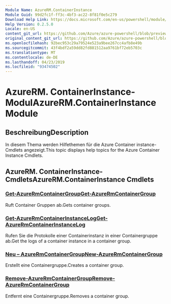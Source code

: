 ```yaml
---
Module Name: AzureRM.ContainerInstance
Module Guid: 99d2fc1f-ff3c-4bf3-ac22-8f81f0e5c279
Download Help Link: https://docs.microsoft.com/en-us/powershell/module/azurerm.containerinstance
Help Version: 0.2.5.0
Locale: en-US
content_git_url: https://github.com/Azure/azure-powershell/blob/preview/src/ResourceManager/ContainerInstance/Commands.ContainerInstance/help/AzureRM.ContainerInstance.md
original_content_git_url: https://github.com/Azure/azure-powershell/blob/preview/src/ResourceManager/ContainerInstance/Commands.ContainerInstance/help/AzureRM.ContainerInstance.md
ms.openlocfilehash: 92bec953c29a79524e523a9bee267cc4afb8e49b
ms.sourcegitcommit: 43f4bdf2a59dd82fd881512aa9761bf72eb5703c
ms.translationtype: MT
ms.contentlocale: de-DE
ms.lasthandoff: 04/23/2019
ms.locfileid: "93474502"
---
```

# <span data-ttu-id="ee980-101">AzureRM. ContainerInstance-Modul</span><span class="sxs-lookup"><span data-stu-id="ee980-101">AzureRM.ContainerInstance Module</span></span>
## <span data-ttu-id="ee980-102">Beschreibung</span><span class="sxs-lookup"><span data-stu-id="ee980-102">Description</span></span>
<span data-ttu-id="ee980-103">In diesem Thema werden Hilfethemen für die Azure Container instance-Cmdlets angezeigt.</span><span class="sxs-lookup"><span data-stu-id="ee980-103">This topic displays help topics for the Azure Container Instance Cmdlets.</span></span>

## <span data-ttu-id="ee980-104">AzureRM. ContainerInstance-Cmdlets</span><span class="sxs-lookup"><span data-stu-id="ee980-104">AzureRM.ContainerInstance Cmdlets</span></span>
### [<span data-ttu-id="ee980-105">Get-AzureRmContainerGroup</span><span class="sxs-lookup"><span data-stu-id="ee980-105">Get-AzureRmContainerGroup</span></span>](Get-AzureRmContainerGroup.md)
<span data-ttu-id="ee980-106">Ruft Container Gruppen ab.</span><span class="sxs-lookup"><span data-stu-id="ee980-106">Gets container groups.</span></span>

### [<span data-ttu-id="ee980-107">Get-AzureRmContainerInstanceLog</span><span class="sxs-lookup"><span data-stu-id="ee980-107">Get-AzureRmContainerInstanceLog</span></span>](Get-AzureRmContainerInstanceLog.md)
<span data-ttu-id="ee980-108">Rufen Sie die Protokolle einer Containerinstanz in einer Containergruppe ab.</span><span class="sxs-lookup"><span data-stu-id="ee980-108">Get the logs of a container instance in a container group.</span></span>

### [<span data-ttu-id="ee980-109">Neu – AzureRmContainerGroup</span><span class="sxs-lookup"><span data-stu-id="ee980-109">New-AzureRmContainerGroup</span></span>](New-AzureRmContainerGroup.md)
<span data-ttu-id="ee980-110">Erstellt eine Containergruppe.</span><span class="sxs-lookup"><span data-stu-id="ee980-110">Creates a container group.</span></span>

### [<span data-ttu-id="ee980-111">Remove-AzureRmContainerGroup</span><span class="sxs-lookup"><span data-stu-id="ee980-111">Remove-AzureRmContainerGroup</span></span>](Remove-AzureRmContainerGroup.md)
<span data-ttu-id="ee980-112">Entfernt eine Containergruppe.</span><span class="sxs-lookup"><span data-stu-id="ee980-112">Removes a container group.</span></span>

